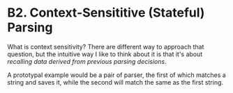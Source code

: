 # B2. Context-Sensititive (Stateful) Parsing

What is context sensitivity? There are different way to approach that question, but the intuitive
way I like to think about it is that it's about *recalling data derived from previous parsing
decisions*.

A prototypal example would be a pair of parser, the first of which matches a string and saves
it, while the second will match the same as the first string.

````